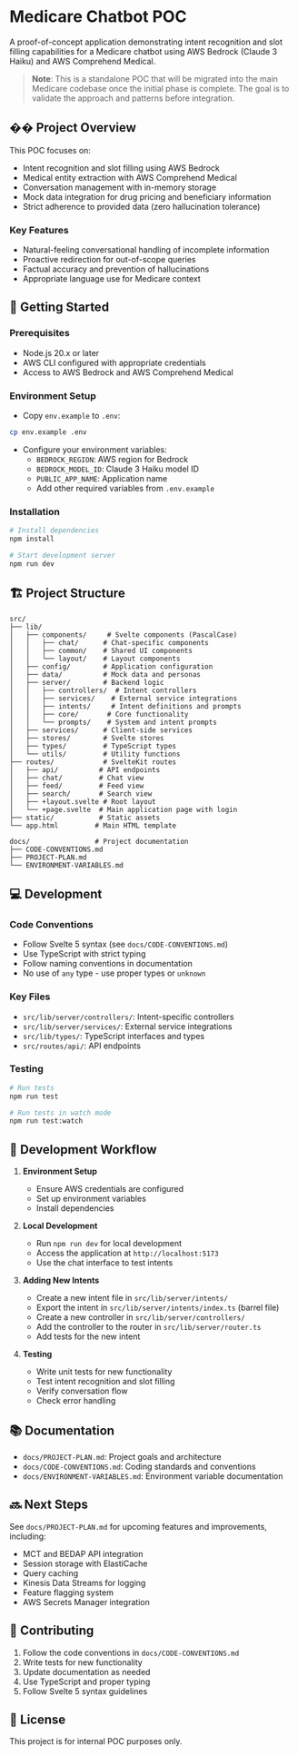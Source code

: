 # Medicare Chatbot POC

A proof-of-concept application demonstrating intent recognition and slot filling capabilities for a Medicare chatbot using AWS Bedrock (Claude 3 Haiku) and AWS Comprehend Medical.

> **Note**: This is a standalone POC that will be migrated into the main Medicare codebase once the initial phase is complete. The goal is to validate the approach and patterns before integration.

## �� Project Overview

This POC focuses on:

- Intent recognition and slot filling using AWS Bedrock
- Medical entity extraction with AWS Comprehend Medical
- Conversation management with in-memory storage
- Mock data integration for drug pricing and beneficiary information
- Strict adherence to provided data (zero hallucination tolerance)

### Key Features

- Natural-feeling conversational handling of incomplete information
- Proactive redirection for out-of-scope queries
- Factual accuracy and prevention of hallucinations
- Appropriate language use for Medicare context

## 🚀 Getting Started

### Prerequisites

- Node.js 20.x or later
- AWS CLI configured with appropriate credentials
- Access to AWS Bedrock and AWS Comprehend Medical

### Environment Setup

- Copy `env.example` to `.env`:

```bash
cp env.example .env
```

- Configure your environment variables:
  - `BEDROCK_REGION`: AWS region for Bedrock
  - `BEDROCK_MODEL_ID`: Claude 3 Haiku model ID
  - `PUBLIC_APP_NAME`: Application name
  - Add other required variables from `.env.example`

### Installation

```bash
# Install dependencies
npm install

# Start development server
npm run dev
```

## 🏗️ Project Structure

```text
src/
├── lib/
│   ├── components/     # Svelte components (PascalCase)
│   │   ├── chat/      # Chat-specific components
│   │   ├── common/    # Shared UI components
│   │   └── layout/    # Layout components
│   ├── config/        # Application configuration
│   ├── data/          # Mock data and personas
│   ├── server/        # Backend logic
│   │   ├── controllers/  # Intent controllers
│   │   ├── services/    # External service integrations
│   │   ├── intents/     # Intent definitions and prompts
│   │   ├── core/       # Core functionality
│   │   └── prompts/    # System and intent prompts
│   ├── services/      # Client-side services
│   ├── stores/        # Svelte stores
│   ├── types/         # TypeScript types
│   └── utils/         # Utility functions
├── routes/            # SvelteKit routes
│   ├── api/          # API endpoints
│   ├── chat/         # Chat view
│   ├── feed/         # Feed view
│   ├── search/       # Search view
│   ├── +layout.svelte # Root layout
│   └── +page.svelte  # Main application page with login
├── static/           # Static assets
└── app.html         # Main HTML template

docs/                # Project documentation
├── CODE-CONVENTIONS.md
├── PROJECT-PLAN.md
└── ENVIRONMENT-VARIABLES.md
```

## 💻 Development

### Code Conventions

- Follow Svelte 5 syntax (see `docs/CODE-CONVENTIONS.md`)
- Use TypeScript with strict typing
- Follow naming conventions in documentation
- No use of `any` type - use proper types or `unknown`

### Key Files

- `src/lib/server/controllers/`: Intent-specific controllers
- `src/lib/server/services/`: External service integrations
- `src/lib/types/`: TypeScript interfaces and types
- `src/routes/api/`: API endpoints

### Testing

```bash
# Run tests
npm run test

# Run tests in watch mode
npm run test:watch
```

## 🔄 Development Workflow

1. **Environment Setup**

   - Ensure AWS credentials are configured
   - Set up environment variables
   - Install dependencies

2. **Local Development**

   - Run `npm run dev` for local development
   - Access the application at `http://localhost:5173`
   - Use the chat interface to test intents

3. **Adding New Intents**

   - Create a new intent file in `src/lib/server/intents/`
   - Export the intent in `src/lib/server/intents/index.ts` (barrel file)
   - Create a new controller in `src/lib/server/controllers/`
   - Add the controller to the router in `src/lib/server/router.ts`
   - Add tests for the new intent

4. **Testing**
   - Write unit tests for new functionality
   - Test intent recognition and slot filling
   - Verify conversation flow
   - Check error handling

## 📚 Documentation

- `docs/PROJECT-PLAN.md`: Project goals and architecture
- `docs/CODE-CONVENTIONS.md`: Coding standards and conventions
- `docs/ENVIRONMENT-VARIABLES.md`: Environment variable documentation

## 🔜 Next Steps

See `docs/PROJECT-PLAN.md` for upcoming features and improvements, including:

- MCT and BEDAP API integration
- Session storage with ElastiCache
- Query caching
- Kinesis Data Streams for logging
- Feature flagging system
- AWS Secrets Manager integration

## 🤝 Contributing

1. Follow the code conventions in `docs/CODE-CONVENTIONS.md`
2. Write tests for new functionality
3. Update documentation as needed
4. Use TypeScript and proper typing
5. Follow Svelte 5 syntax guidelines

## 📝 License

This project is for internal POC purposes only.
